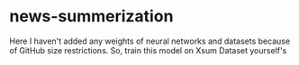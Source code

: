 # news-summerization
Here I haven't added any weights of neural networks and datasets because of GitHub size restrictions. So, train this model on Xsum Dataset yourself's
